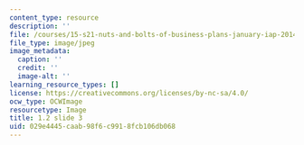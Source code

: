 ```yaml
---
content_type: resource
description: ''
file: /courses/15-s21-nuts-and-bolts-of-business-plans-january-iap-2014/029e4445caab98f6c9918fcb106db068_1.2_slide_03.jpg
file_type: image/jpeg
image_metadata:
  caption: ''
  credit: ''
  image-alt: ''
learning_resource_types: []
license: https://creativecommons.org/licenses/by-nc-sa/4.0/
ocw_type: OCWImage
resourcetype: Image
title: 1.2 slide 3
uid: 029e4445-caab-98f6-c991-8fcb106db068
---
```

